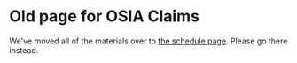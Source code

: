 # Old page for OSIA Claims

We've moved all of the materials over to [the schedule page](https://github.com/THOMASELOVE/500-2021/blob/master/osia/schedule.md). Please go there instead.

